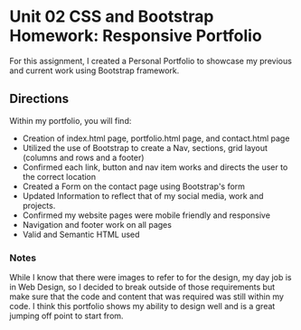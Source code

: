 # Unit 02 CSS and Bootstrap Homework: Responsive Portfolio

For this assignment, I created a Personal Portfolio to showcase my previous and current work using Bootstrap framework. 


## Directions

Within my portfolio, you will find: 


* Creation of index.html page, portfolio.html page, and contact.html page
* Utilized the use of Bootstrap to create a Nav, sections, grid layout (columns and rows and a footer)
* Confirmed each link, button and nav item works and directs the user to the correct location
* Created a Form on the contact page using Bootstrap's form
* Updated Information to reflect that of my social media, work and projects.
* Confirmed my website pages were mobile friendly and responsive
* Navigation and footer work on all pages
* Valid and Semantic HTML used

### Notes

While I know that there were images to refer to for the design, my day job is in Web Design, so I decided to break outside of those requirements but make sure that the code and content that was required was still within my code. I think this portfolio shows my ability to design well and is a great jumping off point to start from. 
